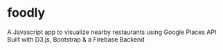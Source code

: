 # foodly
A Javascript app to visualize nearby restaurants using Google Places API 
<br />
Built with D3.js, Bootstrap & a Firebase Backend

